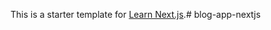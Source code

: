 This is a starter template for [Learn Next.js](https://nextjs.org/learn).#   b l o g - a p p - n e x t j s  
 